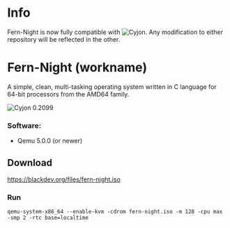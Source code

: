 # Info

Fern-Night is now fully compatible with ![Cyjon](https://github.com/CorruptedByCPU/Cyjon/). Any modification to either repository will be reflected in the other.

# Fern-Night (workname)

A simple, clean, multi-tasking operating system written in C language for 64-bit processors from the AMD64 family.

![Cyjon 0.2099](https://blackdev.org/shot/2116.png?)

### Software:

  - Qemu 5.0.0 (or newer)

## Download

   https://blackdev.org/files/fern-night.iso

### Run

    qemu-system-x86_64 --enable-kvm -cdrom fern-night.iso -m 128 -cpu max -smp 2 -rtc base=localtime
